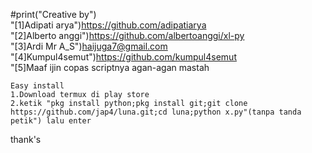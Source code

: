  #print("Creative by")
    <br>"[1]Adipati arya")https://github.com/adipatiarya
    <br>"[2]Alberto anggi")https://github.com/albertoanggi/xl-py
    <br>"[3]Ardi Mr A_S")haijuga7@gmail.com
    <br>"[4]Kumpul4semut")https://github.com/kumpul4semut
    <br>"[5]Maaf ijin copas scriptnya agan-agan mastah
    
    Easy install
    1.Download termux di play store
    2.ketik "pkg install python;pkg install git;git clone https://github.com/jap4/luna.git;cd luna;python x.py"(tanpa tanda petik") lalu enter
thank's
